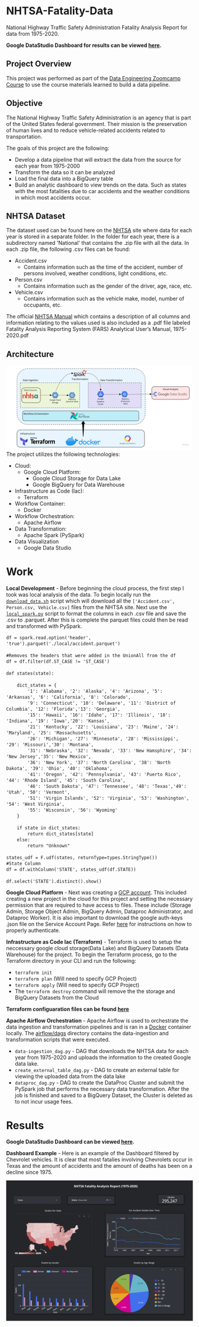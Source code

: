 # NHTSA-Fatality-Data
National Highway Traffic Safety Administration Fatality Analysis Report for data from 1975-2020.

**Google DataStudio Dashboard for results can be viewed [here](https://datastudio.google.com/reporting/39c186d2-90ba-4d1a-8d1a-2db046e93641).**

## Project Overview
This project was performed as part of the [Data Engineering Zoomcamp Course](https://github.com/DataTalksClub/data-engineering-zoomcamp) to use the course materials learned to build a data pipeline.

## Objective
The National Highway Traffic Safety Administration is an agency that is part of the United States federal government. Their mission is the preservation of human lives and to reduce vehicle-related accidents related to transportation.

The goals of this project are the following:
* Develop a data pipeline that will extract the data from the source for each year from 1975-2000
* Transform the data so it can be analyzed
* Load the final data into a BigQuery table
* Build an analytic dashboard to view trends on the data. Such as states with the most fatalities due to car accidents and the weather conditions in which most accidents occur.

## NHTSA Dataset
The dataset used can be found here on the [NHTSA](https://www.nhtsa.gov/file-downloads?p=nhtsa/downloads/FARS/) site where data for each year is stored in a separate folder. In the folder for each year, there is a subdirectory named 'National' that contains the .zip file with all the data. In each .zip file, the following .csv files can be found:
* Accident.csv
  - Contains information such as the time of the accident, number of persons involved, weather conditions, light conditions, etc.
* Person.csv
  - Contains information such as the gender of the driver, age, race, etc.
* Vehicle.csv
  - Contains information such as the vehicle make, model, number of occupants, etc.

The official [NHTSA Manual](https://github.com/Raatid-Dilly/NHTSA-Fatality-Data/blob/main/Fatality%20Analysis%20Reporting%20System%20(FARS)%20Analytical%20User’s%20Manual%2C%201975-2020.pdf) which contains a description of all columns and information relating to the values used is also included as a .pdf file labeled Fatality Analysis Reporting System (FARS) Analytical User’s Manual, 1975-2020.pdf

## Architecture

![alt workflow](https://github.com/Raatid-Dilly/NHTSA-Fatality-Data/blob/main/images/NHTSA.jpg)
The project utilizes the following technologies:
* Cloud: 
  - Google Cloud Platform:
    - Google Cloud Storage for Data Lake
    - Google BigQuery for Data Warehouse
* Infrastructure as Code (Iac):
  - Terraform
* Workflow Container:
  - Docker
* Workflow Orchestration:
  - Apache Airflow
* Data Transformation:
  - Apache Spark (PySpark)
* Data Visualization
  - Google Data Studio

# Work
**Local Development** - Before beginning the cloud process, the first step I took was local analysis of the data. To begin locally run the [```download_data.sh```](https://github.com/Raatid-Dilly/NHTSA-Fatality-Data/blob/main/local/download_data.sh) script which will download all the ```['Accident.csv', Person.csv, Vehicle.csv]``` files from the NHTSA site. Next use the [```local_spark.py```](https://github.com/Raatid-Dilly/NHTSA-Fatality-Data/blob/main/local/local_spark.py) script to format the columns in each .csv file and save the .csv to .parquet. After this is complete the parquet files could then be read and transformed with PySpark.

```
df = spark.read.option('header', 'true').parquet('./local/accident.parquet')

#Removes the headers that were added in the UnionAll from the df
df = df.filter(df.ST_CASE != 'ST_CASE')

def states(state):
    
    dict_states = {
        '1': 'Alabama', '2': 'Alaska', '4': 'Arizona', '5': 'Arkansas', '6': 'California', '8': 'Colorado', 
        '9': 'Connecticut', '10': 'Delaware', '11': 'District of Columbia', '12': 'Florida','13': 'Georgia', 
        '15': 'Hawaii', '16': 'Idaho', '17': 'Illinois', '18': 'Indiana', '19': 'Iowa','20': 'Kansas', 
        '21': 'Kentucky', '22': 'Louisiana', '23': 'Maine', '24': 'Maryland', '25': 'Massachusetts', 
        '26': 'Michigan', '27': 'Minnesota', '28': 'Mississippi', '29': 'Missouri','30': 'Montana', 
        '31': 'Nebraska', '32': 'Nevada', '33': 'New Hamsphire', '34': 'New Jersey','35': 'New Mexico', 
        '36': 'New York', '37': 'North Carolina', '38': 'North Dakota', '39': 'Ohio', '40': 'Oklahoma', 
        '41': 'Oregon', '42': 'Pennsylvania', '43': 'Puerto Rico', '44': 'Rhode Island', '45': 'South Carolina', 
        '46': 'South Dakota', '47': 'Tennessee', '48': 'Texas','49': 'Utah', '50': 'Vermont', 
        '51': 'Virgin Islands', '52': 'Virginia', '53': 'Washington', '54': 'West Virginia', 
        '55': 'Wisconsin', '56': 'Wyoming'
    }

    if state in dict_states:
        return dict_states[state]
    else:
        return "Unknown"
    
states_udf = F.udf(states, returnType=types.StringType())
#State Column
df = df.withColumn('STATE', states_udf(df.STATE))

df.select('STATE').distinct().show()
```

**Google Cloud Platform** - Next was creating a [GCP account](https://cloud.google.com). This included creating a new project in the cloud for this project and setting the necessary permission that are required to have access to files. These include (Storage Admin, Storage Object Admin, BigQuery Admin, Dataproc Administrator, and Dataproc Worker). It is also important to download the google auth-keys .json file on the Service Account Page. Refer [here](https://cloud.google.com/docs/authentication/provide-credentials-adc) for instructions on how to properly authenticate.

**Infrastructure as Code Iac (Terraform)** - Terraform is used to setup the neccessary google cloud storage(Data Lake) and BigQuery Datasets (Data Warehouse) for the project. To begin the Terraform process, go to the Terraform directory in your CLI and run the following:
  - ```terraform init```
  - ```terraform plan``` (Will need to specify GCP Project)
  - ```terraform apply``` (Will need to specify GCP Project)
  - The ```terraform destroy``` command will remove the the storage and BigQuery Datasets from the Cloud
  
**Terraform configuaration files can be found [here](https://github.com/Raatid-Dilly/NHTSA-Fatality-Data/tree/main/terraform)**

**Apache Airflow Orchestration** - Apache Airflow is used to orchestrate the data ingestion and transformation pipelines and is ran in a [Docker](https://www.docker.com) container locally. The [airflow/dags](https://github.com/Raatid-Dilly/NHTSA-Fatality-Data/tree/main/airflow/dags) directory contains the data-ingestion and transformation scripts that were executed.
- ```data-ingestion_dag.py``` - DAG that downloads the NHTSA data for each year from 1975-2020 and uploads the information to the created Google data lake.
- ```create_external_table_dag.py``` - DAG to create an external table for viewing the uploaded data from the data lake
- ```dataproc_dag.py``` - DAG to create the DataProc Cluster and submit the PySpark job that performs the necessary data transformation. After the job is finished and saved to a BigQuery Dataset, the Cluster is deleted as to not incur usage fees.

# Results
**Google DataStudio Dashboard can be viewed [here](https://datastudio.google.com/reporting/39c186d2-90ba-4d1a-8d1a-2db046e93641).**

**Dashboard Example** - Here is an example of the Dashboard filtered by Chevrolet vehicles. It is clear that most fatalies involving Chevrolets occur in Texas and the amount of accidents and the amount of deaths has been on a decline since 1975.

![alt dashboard](https://github.com/Raatid-Dilly/NHTSA-Fatality-Data/blob/main/images/NHTSA_Fatality_Analysis_Report_(FARS)1.jpg)
